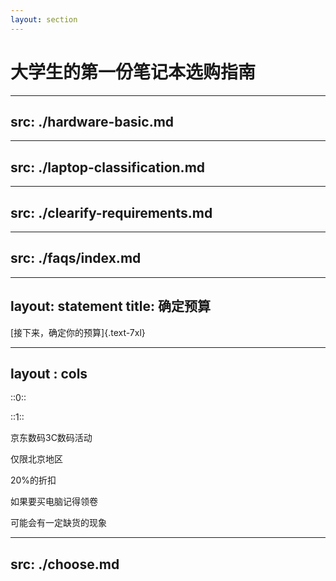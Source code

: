 ```yaml
---
layout: section
---
```


# 大学生的第一份笔记本选购指南

<!-- 考虑到多数对计算机比较了解的同学应该都在高考完就买完电脑了吧
这里我们就只简单讲一下笔记本的选购，就不深入讲各种硬件知识了，
很多同学可能也不感兴趣，软件部分更能提高大家的在校体验 -->

<!-- TODO: 增加验机内容 -->
---
src: ./hardware-basic.md
---

<!-- Slides will be imported from ./hardware-basic.md -->

---
src: ./laptop-classification.md
---

<!-- Slides will be imported from ./laptop-classification.md -->

---
src: ./clearify-requirements.md
---

<!-- Slides will be imported from ./clearify-requirements.md -->

---
src: ./faqs/index.md
---

<!-- Slides will be imported from ./faqs/index.md -->

---
layout: statement
title: 确定预算
---

[接下来，确定你的预算]{.text-7xl}


---
layout : cols
---

::0::

<ImageWithHint src="/images/京东3C数码产品活动.png" alt="京东" imgClass="h-90" class="w-fit m-auto" />

::1::

京东数码3C数码活动

仅限北京地区

20%的折扣

如果要买电脑记得领卷

可能会有一定缺货的现象

---
src: ./choose.md
---

<!-- Slides will be imported from ./choose.md -->
